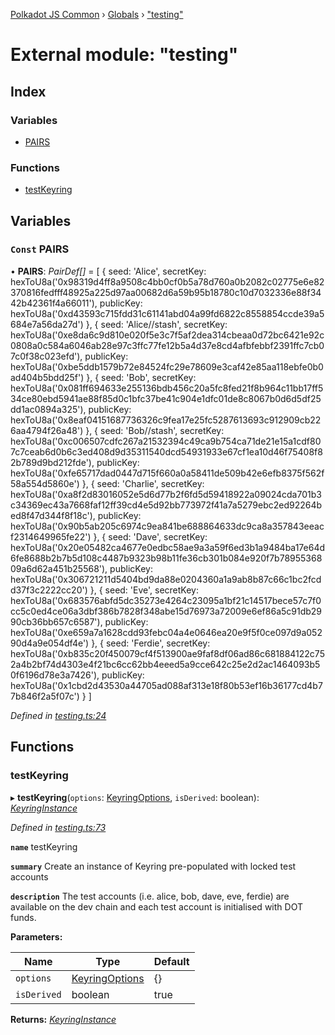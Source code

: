 [Polkadot JS Common](../README.md) › [Globals](../globals.md) › ["testing"](_testing_.md)

# External module: "testing"

## Index

### Variables

* [PAIRS](_testing_.md#const-pairs)

### Functions

* [testKeyring](_testing_.md#testkeyring)

## Variables

### `Const` PAIRS

• **PAIRS**: *PairDef[]* = [
  {
    seed: 'Alice',
    secretKey: hexToU8a('0x98319d4ff8a9508c4bb0cf0b5a78d760a0b2082c02775e6e82370816fedfff48925a225d97aa00682d6a59b95b18780c10d7032336e88f3442b42361f4a66011'),
    publicKey: hexToU8a('0xd43593c715fdd31c61141abd04a99fd6822c8558854ccde39a5684e7a56da27d')
  },
  {
    seed: 'Alice//stash',
    secretKey: hexToU8a('0xe8da6c9d810e020f5e3c7f5af2dea314cbeaa0d72bc6421e92c0808a0c584a6046ab28e97c3ffc77fe12b5a4d37e8cd4afbfebbf2391ffc7cb07c0f38c023efd'),
    publicKey: hexToU8a('0xbe5ddb1579b72e84524fc29e78609e3caf42e85aa118ebfe0b0ad404b5bdd25f')
  },
  {
    seed: 'Bob',
    secretKey: hexToU8a('0x081ff694633e255136bdb456c20a5fc8fed21f8b964c11bb17ff534ce80ebd5941ae88f85d0c1bfc37be41c904e1dfc01de8c8067b0d6d5df25dd1ac0894a325'),
    publicKey: hexToU8a('0x8eaf04151687736326c9fea17e25fc5287613693c912909cb226aa4794f26a48')
  },
  {
    seed: 'Bob//stash',
    secretKey: hexToU8a('0xc006507cdfc267a21532394c49ca9b754ca71de21e15a1cdf807c7ceab6d0b6c3ed408d9d35311540dcd54931933e67cf1ea10d46f75408f82b789d9bd212fde'),
    publicKey: hexToU8a('0xfe65717dad0447d715f660a0a58411de509b42e6efb8375f562f58a554d5860e')
  },
  {
    seed: 'Charlie',
    secretKey: hexToU8a('0xa8f2d83016052e5d6d77b2f6fd5d59418922a09024cda701b3c34369ec43a7668faf12ff39cd4e5d92bb773972f41a7a5279ebc2ed92264bed8f47d344f8f18c'),
    publicKey: hexToU8a('0x90b5ab205c6974c9ea841be688864633dc9ca8a357843eeacf2314649965fe22')
  },
  {
    seed: 'Dave',
    secretKey: hexToU8a('0x20e05482ca4677e0edbc58ae9a3a59f6ed3b1a9484ba17e64d6fe8688b2b7b5d108c4487b9323b98b11fe36cb301b084e920f7b7895536809a6d62a451b25568'),
    publicKey: hexToU8a('0x306721211d5404bd9da88e0204360a1a9ab8b87c66c1bc2fcdd37f3c2222cc20')
  },
  {
    seed: 'Eve',
    secretKey: hexToU8a('0x683576abfd5dc35273e4264c23095a1bf21c14517bece57c7f0cc5c0ed4ce06a3dbf386b7828f348abe15d76973a72009e6ef86a5c91db2990cb36bb657c6587'),
    publicKey: hexToU8a('0xe659a7a1628cdd93febc04a4e0646ea20e9f5f0ce097d9a05290d4a9e054df4e')
  },
  {
    seed: 'Ferdie',
    secretKey: hexToU8a('0xb835c20f450079cf4f513900ae9faf8df06ad86c681884122c752a4b2bf74d4303e4f21bc6cc62bb4eeed5a9cce642c25e2d2ac1464093b50f6196d78e3a7426'),
    publicKey: hexToU8a('0x1cbd2d43530a44705ad088af313e18f80b53ef16b36177cd4b77b846f2a5f07c')
  }
]

*Defined in [testing.ts:24](https://github.com/polkadot-js/common/blob/8971c890/packages/keyring/src/testing.ts#L24)*

## Functions

###  testKeyring

▸ **testKeyring**(`options`: [KeyringOptions](../interfaces/_types_.keyringoptions.md), `isDerived`: boolean): *[KeyringInstance](../interfaces/_types_.keyringinstance.md)*

*Defined in [testing.ts:73](https://github.com/polkadot-js/common/blob/8971c890/packages/keyring/src/testing.ts#L73)*

**`name`** testKeyring

**`summary`** Create an instance of Keyring pre-populated with locked test accounts

**`description`** The test accounts (i.e. alice, bob, dave, eve, ferdie)
are available on the dev chain and each test account is initialised with DOT funds.

**Parameters:**

Name | Type | Default |
------ | ------ | ------ |
`options` | [KeyringOptions](../interfaces/_types_.keyringoptions.md) | {} |
`isDerived` | boolean | true |

**Returns:** *[KeyringInstance](../interfaces/_types_.keyringinstance.md)*
